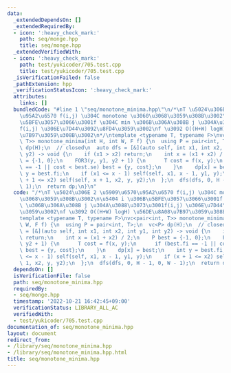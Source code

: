 ```yaml
---
data:
  _extendedDependsOn: []
  _extendedRequiredBy:
  - icon: ':heavy_check_mark:'
    path: seq/monge.hpp
    title: seq/monge.hpp
  _extendedVerifiedWith:
  - icon: ':heavy_check_mark:'
    path: test/yukicoder/705.test.cpp
    title: test/yukicoder/705.test.cpp
  _isVerificationFailed: false
  _pathExtension: hpp
  _verificationStatusIcon: ':heavy_check_mark:'
  attributes:
    links: []
  bundledCode: "#line 1 \"seq/monotone_minima.hpp\"\n/*\nT \u5024\u306E 2 \u5909\u6570\
    \u95A2\u6570 f(i,j) \u304C monotone \u3060\u3068\u3059\u308B\u3002\n\u5404 i \u306B\
    \u5BFE\u3057\u3066\u3001f \u304C min \u306B\u306A\u308B j \u304A\u3088\u3073\u3001\
    f(i,j) \u306E\u7D44\u3092\u8FD4\u3059\u3002\nf \u3092 O((H+W) logH) \u56DE\u8A08\
    \u7B97\u3059\u308B\u3002\n*/\ntemplate <typename T, typename F>\nvc<pair<int,\
    \ T>> monotone_minima(int H, int W, F f) {\n  using P = pair<int, T>;\n  vc<P>\
    \ dp(H);\n  // closed\n  auto dfs = [&](auto self, int x1, int x2, int y1, int\
    \ y2) -> void {\n    if (x1 > x2) return;\n    int x = (x1 + x2) / 2;\n    P best\
    \ = {-1, 0};\n    FOR3(y, y1, y2 + 1) {\n      T cost = f(x, y);\n      if (best.fi\
    \ == -1 || cost < best.se) best = {y, cost};\n    }\n    dp[x] = best;\n    int\
    \ y = best.fi;\n    if (x1 <= x - 1) self(self, x1, x - 1, y1, y);\n    if (x\
    \ + 1 <= x2) self(self, x + 1, x2, y, y2);\n  };\n  dfs(dfs, 0, H - 1, 0, W -\
    \ 1);\n  return dp;\n}\n"
  code: "/*\nT \u5024\u306E 2 \u5909\u6570\u95A2\u6570 f(i,j) \u304C monotone \u3060\
    \u3068\u3059\u308B\u3002\n\u5404 i \u306B\u5BFE\u3057\u3066\u3001f \u304C min\
    \ \u306B\u306A\u308B j \u304A\u3088\u3073\u3001f(i,j) \u306E\u7D44\u3092\u8FD4\
    \u3059\u3002\nf \u3092 O((H+W) logH) \u56DE\u8A08\u7B97\u3059\u308B\u3002\n*/\n\
    template <typename T, typename F>\nvc<pair<int, T>> monotone_minima(int H, int\
    \ W, F f) {\n  using P = pair<int, T>;\n  vc<P> dp(H);\n  // closed\n  auto dfs\
    \ = [&](auto self, int x1, int x2, int y1, int y2) -> void {\n    if (x1 > x2)\
    \ return;\n    int x = (x1 + x2) / 2;\n    P best = {-1, 0};\n    FOR3(y, y1,\
    \ y2 + 1) {\n      T cost = f(x, y);\n      if (best.fi == -1 || cost < best.se)\
    \ best = {y, cost};\n    }\n    dp[x] = best;\n    int y = best.fi;\n    if (x1\
    \ <= x - 1) self(self, x1, x - 1, y1, y);\n    if (x + 1 <= x2) self(self, x +\
    \ 1, x2, y, y2);\n  };\n  dfs(dfs, 0, H - 1, 0, W - 1);\n  return dp;\n}"
  dependsOn: []
  isVerificationFile: false
  path: seq/monotone_minima.hpp
  requiredBy:
  - seq/monge.hpp
  timestamp: '2022-10-21 16:42:45+09:00'
  verificationStatus: LIBRARY_ALL_AC
  verifiedWith:
  - test/yukicoder/705.test.cpp
documentation_of: seq/monotone_minima.hpp
layout: document
redirect_from:
- /library/seq/monotone_minima.hpp
- /library/seq/monotone_minima.hpp.html
title: seq/monotone_minima.hpp
---
```


